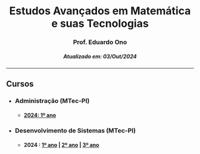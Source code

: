 <h1 align="center">Estudos Avançados em Matemática e suas Tecnologias</h1>
<h3 align="center">Prof. Eduardo Ono</h3>
<h5 align="center">Atualizado em: 03/Out/2024</h5>

---

## Cursos

* ### Administração (MTec-PI)

  * #### [2024: 1º ano](./administracao-mtec-pi/2024-1o-ano/)

* ### Desenvolvimento de Sistemas (MTec-PI)

  * #### 2024 : [1º ano](./desenvolvimento-de-sistemas-mtec-pi/2024-1o-ano/) | [2º ano](./desenvolvimento-de-sistemas-mtec-pi/2024-2o-ano/) | [3º ano](./desenvolvimento-de-sistemas-mtec-pi/2024-3o-ano/)

&nbsp;

